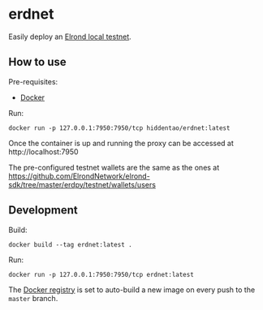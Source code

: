 # erdnet

Easily deploy an [Elrond local testnet](https://docs.elrond.com/developers/setup-a-local-testnet).

## How to use

Pre-requisites:

* [Docker](https://www.docker.com/)

Run:

```
docker run -p 127.0.0.1:7950:7950/tcp hiddentao/erdnet:latest
```

Once the container is up and running the proxy can be accessed at http://localhost:7950

The pre-configured testnet wallets are the same as the ones at https://github.com/ElrondNetwork/elrond-sdk/tree/master/erdpy/testnet/wallets/users 

## Development

Build:

```
docker build --tag erdnet:latest .
```

Run:

```
docker run -p 127.0.0.1:7950:7950/tcp erdnet:latest
```

The [Docker registry](https://hub.docker.com) is set to auto-build a new image on every push to the `master` branch.